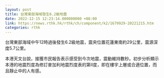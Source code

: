```yaml
---
layout: post
title: 台灣東部海域發生6.2級地震
date: 2022-12-15 12:23:14.000000000 +08:00
link: https://news.rthk.hk/rthk/ch/component/k2/1679929-20221215.htm
categories: rthk
---
```


台灣東部海域中午12時過後發生6.2級地震，震央位置花蓮東南約29公里，震源深度5.7公里。

本港天文台說，接獲市民報告表示感受到今次地震，震動維持數秒。初步分析顯示本港的地震烈度為修訂麥加利地震烈度表的第II度，即在樓宇上層或合適位置，而且靜止中的人有感。
